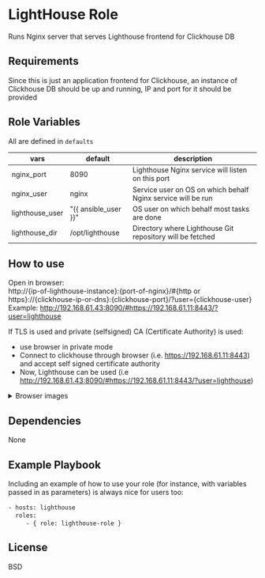 LightHouse Role
===============

Runs Nginx server that serves Lighthouse frontend for Clickhouse DB

Requirements
------------

Since this is just an application frontend for Clickhouse, an instance of Clickhouse DB should be up and running, IP and port for it should be provided

Role Variables
--------------

All are defined in `defaults`

| vars | default | description |
|------|---------|-------------|
| nginx_port | 8090 | Lighthouse Nginx service will listen on this port | 
| nginx_user | nginx | Service user on OS on which behalf Nginx service will be run |
| lighthouse_user | "{{ ansible_user }}" | OS user on which behalf most tasks are done |
| lighthouse_dir | /opt/lighthouse | Directory where Lighthouse Git repository will be fetched |


How to use
----------

Open in browser: \
http://{ip-of-lighthouse-instance}:{port-of-nginx}/#{http or https}://{clickhouse-ip-or-dns}:{clickhouse-port}/?user={clickhouse-user} \
Example: http://192.168.61.43:8090/#https://192.168.61.11:8443/?user=lighthouse

If TLS is used and private (selfsigned) CA (Certificate Authority) is used:
* use browser in private mode
* Connect to clickhouse through browser (i.e. https://192.168.61.11:8443) and accept self signed certificate authority
* Now, Lighthouse can be used (i.e http://192.168.61.43:8090/#https://192.168.61.11:8443/?user=lighthouse)

<details>
<summary>Browser images</summary>

![Accept self signed certificate authority certificate](./usage-examples/accept-selfsigned-ca.png)
![Result](./usage-examples/result-of-accepting.png)
</details>

Dependencies
------------

None

Example Playbook
----------------

Including an example of how to use your role (for instance, with variables passed in as parameters) is always nice for users too:

    - hosts: lighthouse
      roles:
         - { role: lighthouse-role }

License
-------

BSD

